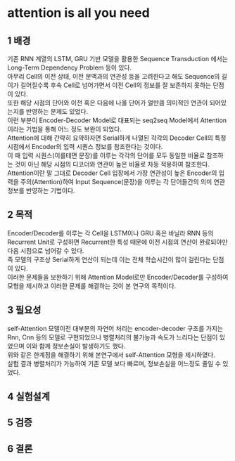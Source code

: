 # attention is all you need

## 1 배경

기존 RNN 계열의 LSTM, GRU 기반 모델을 활용한 Sequence Transduction 에서는 Long-Term Dependency Problem 등이 있다.<br>
아무리 Cell의 이전 상태, 이전 문맥과의 연관성 등을 고려한다고 해도 Sequence의 길이가 길어질수록 후속 Cell로 넘어가면서 이전 Cell의 정보를 잘 보존하지 못하는 단점이 있다.<br>
또한  해당 시점의 단어와 이전 혹은 다음에 나올 단어가 얼만큼 의미적인 연관이 되어있는지를 반영하는 문제도 있었다.<br>
이런 부분이 Encoder-Decoder Model로 대표되는 seq2seq Model에서 Attention이라는 기법을 통해 어느 정도 보완이 되었다. <br>
Attention에 대해 간략히 요약하자면 Serial하게 나열된 각각의 Decoder Cell의 특정 시점에서 Encoder의 입력 시퀀스 정보를 참조한다는 것이다.  <br>
이 때 입력 시퀀스(이를테면 문장)를 이루는 각각의 단어를 모두 동일한 비율로 참조하는 것이 아닌 해당 시점의 디코더와 연관이 높은 비율로 차등 적용하여 참조한다. <br>
Attention이란 말 그대로 Decoder Cell 입장에서 가장 연관성이 높은 Encoder의 입력을 주의(Attention)하여 Input Sequence(문장)을 이루는 각 단어들간의 의미 연관 정보를 반영하는 기법이다.


## 2 목적
  
Encoder/Decoder를 이루는 각 Cell을 LSTM이나 GRU 혹은 바닐라 RNN 등의 Recurrent Unit로 구성하면 Recurrent한 특성 때문에 이전 시점의 연산이 완료되야만 다음 시점으로 넘어갈 수 있다.<br>
즉 모델의 구조상 Serial하게 연산이 되는데 이는 전체 학습시간이 많이 걸린다는 단점이 있다.<br>
이러한 문제들을 보완하기 위해 Attention Model로만 Encoder/Decoder를 구성하여 모형을 제시하고 이러한 문제를 해결하는 것이 본 연구의 목적이다.

## 3 필요성

self-Attention 모델이전 대부분의 자연어 처리는 encoder-decoder 구조를 가지는 Rnn, Cnn 등의 모델로 구현되었으나 병렬처리의 불가능과 속도가 느리다는 단점이 있었으며 이와 함께 정보손실이 발생하기도 했다.<br>
위와 같은 한계점을 해결하기 위해 본연구에서 self-Attention 모형을 제시하였다.<br>
실험 결과 병렬처리가 가능하여 기존 모델 보다 빠르며, 정보손실을 어느정도 줄일 수 있었다.<br> 


## 4 실험설계




## 5 검증





## 6 결론
